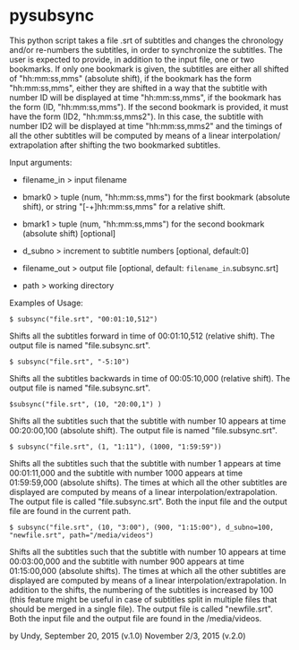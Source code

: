 # pysubsync 
This python script takes a file .srt of subtitles and changes the 
chronology and/or re-numbers the subtitles, in order to synchronize
the subtitles. The user is expected to provide, in addition to the
input file, one or two bookmarks. If only one bookmark is given, the
subtitles are either all shifted of "hh:mm:ss,mms" (absolute shift),
if the bookmark has the form "hh:mm:ss,mms", either they are shifted
in a way that the subtitle with number ID will be displayed at time
"hh:mm:ss,mms", if the bookmark has the form (ID, "hh:mm:ss,mms").
If the second bookmark is provided, it must have the form 
(ID2, "hh:mm:ss,mms2"). In this case, the subtitle with number ID2 
will be displayed at time "hh:mm:ss,mms2" and the timings of all the
other subtitles will be computed by means of a linear interpolation/
extrapolation after shifting the two bookmarked subtitles.


Input arguments:

- filename_in  > input filename

- bmark0       > tuple (num, "hh:mm:ss,mms") for the first bookmark
                 (absolute shift), or string "[-+]hh:mm:ss,mms" for
                 a relative shift.

- bmark1       > tuple (num, "hh:mm:ss,mms") for the second bookmark
                 (absolute shift) [optional]

- d_subno      > increment to subtitle numbers [optional, default:0]

- filename_out > output file [optional, default: 
                                          `filename_in`.subsync.srt]

- path         > working directory
    
    
Examples of Usage:

    $ subsync("file.srt", "00:01:10,512")
    
Shifts all the subtitles forward in time of 00:01:10,512
(relative shift). The output file is named "file.subsync.srt".

    $ subsync("file.srt", "-5:10")
    
Shifts all the subtitles backwards in time of 00:05:10,000
(relative shift). The output file is named "file.subsync.srt".
        
    $subsync("file.srt", (10, "20:00,1") )
    
Shifts all the subtitles such that the subtitle with number 10
appears at time 00:20:00,100 (absolute shift). The output file 
is named "file.subsync.srt".
        
    $ subsync("file.srt", (1, "1:11"), (1000, "1:59:59"))
    
Shifts all the subtitles such that the subtitle with number 1
appears at time 00:01:11,000 and the subtitle with number 1000 
appears at time 01:59:59,000 (absolute shifts). The times at 
which all the other subtitles are displayed are computed by 
means of a linear interpolation/extrapolation. The output file 
is called "file.subsync.srt". Both the input file and the output
file are found in the current path.
        
    $ subsync("file.srt", (10, "3:00"), (900, "1:15:00"), d_subno=100, "newfile.srt", path="/media/videos")
    
Shifts all the subtitles such that the subtitle with number 10
appears at time 00:03:00,000 and the subtitle with number 900 
appears at time 01:15:00,000 (absolute shifts). The times at 
which all the other subtitles are displayed are computed by 
means of a linear interpolation/extrapolation. In addition to the
shifts, the numbering of the subtitles is increased by 100 
(this feature might be useful in case of subtitles split in 
multiple files that should be merged in a single file). The 
output file is called "newfile.srt". Both the input file and the
output file are found in the /media/videos.

by Undy, September 20, 2015 (v.1.0) 
         November 2/3, 2015 (v.2.0)   